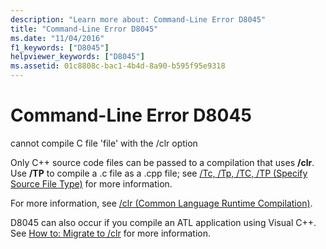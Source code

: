 ```yaml
---
description: "Learn more about: Command-Line Error D8045"
title: "Command-Line Error D8045"
ms.date: "11/04/2016"
f1_keywords: ["D8045"]
helpviewer_keywords: ["D8045"]
ms.assetid: 01c8808c-bac1-4b4d-8a90-b595f95e9318
---
```

# Command-Line Error D8045

cannot compile C file 'file' with the /clr option

Only C++ source code files can be passed to a compilation that uses **/clr**.  Use **/TP** to compile a .c file as a .cpp file; see [/Tc, /Tp, /TC, /TP (Specify Source File Type)](../../build/reference/tc-tp-tc-tp-specify-source-file-type.md) for more information.

For more information, see [/clr (Common Language Runtime Compilation)](../../build/reference/clr-common-language-runtime-compilation.md).

D8045 can also occur if you compile an ATL application using Visual C++. See [How to: Migrate to /clr](../../dotnet/how-to-migrate-to-clr.md) for more information.
